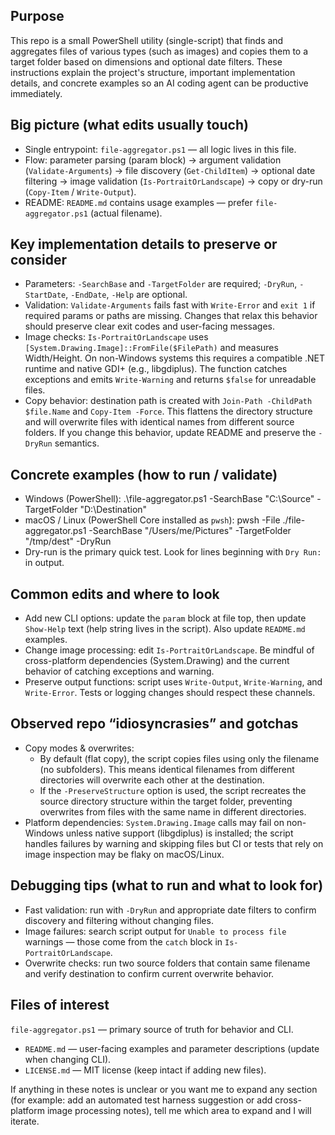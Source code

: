 ## Purpose

This repo is a small PowerShell utility (single-script) that finds and aggregates files of various types (such as images) and copies them to a target folder based on dimensions and optional date filters. These instructions explain the project's structure, important implementation details, and concrete examples so an AI coding agent can be productive immediately.

## Big picture (what edits usually touch)
- Single entrypoint: `file-aggregator.ps1` — all logic lives in this file.
- Flow: parameter parsing (param block) → argument validation (`Validate-Arguments`) → file discovery (`Get-ChildItem`) → optional date filtering → image validation (`Is-PortraitOrLandscape`) → copy or dry-run (`Copy-Item` / `Write-Output`).
- README: `README.md` contains usage examples — prefer `file-aggregator.ps1` (actual filename).

## Key implementation details to preserve or consider
- Parameters: `-SearchBase` and `-TargetFolder` are required; `-DryRun`, `-StartDate`, `-EndDate`, `-Help` are optional.
- Validation: `Validate-Arguments` fails fast with `Write-Error` and `exit 1` if required params or paths are missing. Changes that relax this behavior should preserve clear exit codes and user-facing messages.
- Image checks: `Is-PortraitOrLandscape` uses `[System.Drawing.Image]::FromFile($FilePath)` and measures Width/Height. On non-Windows systems this requires a compatible .NET runtime and native GDI+ (e.g., libgdiplus). The function catches exceptions and emits `Write-Warning` and returns `$false` for unreadable files.
- Copy behavior: destination path is created with `Join-Path -ChildPath $file.Name` and `Copy-Item -Force`. This flattens the directory structure and will overwrite files with identical names from different source folders. If you change this behavior, update README and preserve the `-DryRun` semantics.

## Concrete examples (how to run / validate)
- Windows (PowerShell):
  .\file-aggregator.ps1 -SearchBase "C:\Source" -TargetFolder "D:\Destination"
- macOS / Linux (PowerShell Core installed as `pwsh`):
  pwsh -File ./file-aggregator.ps1 -SearchBase "/Users/me/Pictures" -TargetFolder "/tmp/dest" -DryRun
- Dry-run is the primary quick test. Look for lines beginning with `Dry Run:` in output.

## Common edits and where to look
- Add new CLI options: update the `param` block at file top, then update `Show-Help` text (help string lives in the script). Also update `README.md` examples.
- Change image processing: edit `Is-PortraitOrLandscape`. Be mindful of cross-platform dependencies (System.Drawing) and the current behavior of catching exceptions and warning.
- Preserve output functions: script uses `Write-Output`, `Write-Warning`, and `Write-Error`. Tests or logging changes should respect these channels.

## Observed repo “idiosyncrasies” and gotchas
- Copy modes & overwrites:
  - By default (flat copy), the script copies files using only the filename (no subfolders). This means identical filenames from different directories will overwrite each other at the destination.
  - If the `-PreserveStructure` option is used, the script recreates the source directory structure within the target folder, preventing overwrites from files with the same name in different directories.
- Platform dependencies: `System.Drawing.Image` calls may fail on non-Windows unless native support (libgdiplus) is installed; the script handles failures by warning and skipping files but CI or tests that rely on image inspection may be flaky on macOS/Linux.

## Debugging tips (what to run and what to look for)
- Fast validation: run with `-DryRun` and appropriate date filters to confirm discovery and filtering without changing files.
- Image failures: search script output for `Unable to process file` warnings — those come from the `catch` block in `Is-PortraitOrLandscape`.
- Overwrite checks: run two source folders that contain same filename and verify destination to confirm current overwrite behavior.

## Files of interest
`file-aggregator.ps1` — primary source of truth for behavior and CLI.
- `README.md` — user-facing examples and parameter descriptions (update when changing CLI).
- `LICENSE.md` — MIT license (keep intact if adding new files).

If anything in these notes is unclear or you want me to expand any section (for example: add an automated test harness suggestion or add cross-platform image processing notes), tell me which area to expand and I will iterate.
